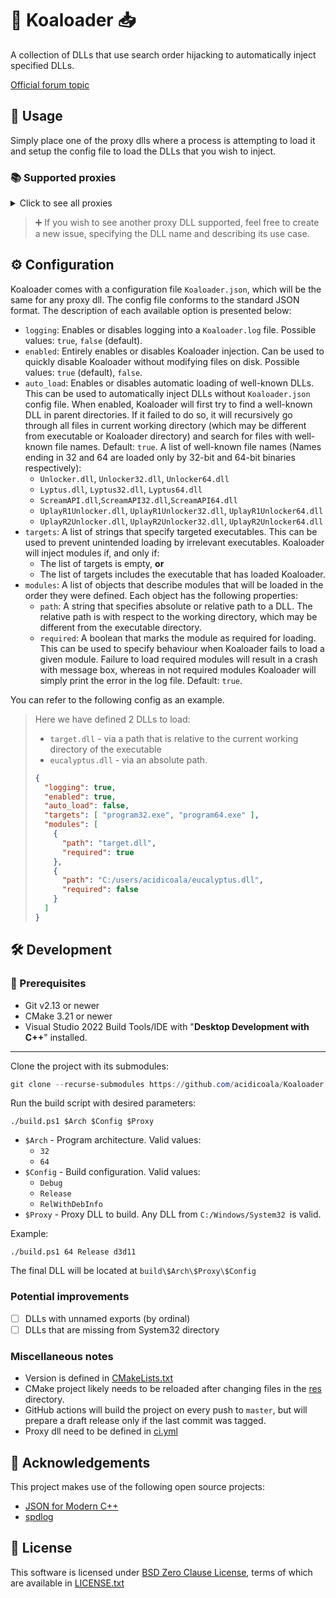 # 🐨 Koaloader 📥

A collection of DLLs that use search order hijacking to automatically inject specified DLLs.

[Official forum topic](https://cs.rin.ru/forum/viewtopic.php?p=2536753#p2536753)

## 🚀 Usage

Simply place one of the proxy dlls where a process is attempting to load it and setup the config file to load the DLLs that you wish to inject.

### 📚 Supported proxies

<details><summary>Click to see all proxies</summary>

- [x] **audioses.dll**
- [x] **d3d9.dll**
- [x] **d3d10.dll**
- [x] **d3d11.dll**
- [x] **dinput8.dll**
- [x] **dwmapi.dll**
- [x] **dxgi.dll**
- [x] **glu32.dll**
- [x] **hid.dll**
- [x] **iphlpapi.dll**
- [x] **msasn1.dll**
- [x] **mswsock.dll**
- [x] **opengl32.dll**
- [x] **profapi.dll**
- [x] **propsys.dll**
- [x] **textshaping.dll**
- [x] **version.dll**
- [x] **winhttp.dll**
- [x] **wldp.dll**
- [x] **winmm.dll**
- [x] **xinput9_1_0.dll**

</details>

> ➕ If you wish to see another proxy DLL supported, feel free to create a new issue, specifying the DLL name and describing its use case.

## ⚙ Configuration

Koaloader comes with a configuration file `Koaloader.json`, which will be the same for any proxy dll. The config file conforms to the standard JSON format. The description of each available option is presented below:

* `logging`: Enables or disables logging into a `Koaloader.log` file. Possible values: `true`, `false` (default).
* `enabled`: Entirely enables or disables Koaloader injection. Can be used to quickly disable Koaloader without modifying files on disk. Possible values: `true` (default), `false`.
* `auto_load`: Enables or disables automatic loading of well-known DLLs. This can be used to automatically inject DLLs without `Koaloader.json` config file. When enabled, Koaloader will first try to find a well-known DLL in parent directories. If it failed to do so, it will recursively go through all files in current working directory (which may be different from executable or Koaloader directory) and search for files with well-known file names. Default: `true`. A list of well-known file names (Names ending in 32 and 64 are loaded only by 32-bit and 64-bit binaries respectively):
  * `Unlocker.dll`, `Unlocker32.dll`, `Unlocker64.dll`
  * `Lyptus.dll`, `Lyptus32.dll`, `Lyptus64.dll`
  * `ScreamAPI.dll`,`ScreamAPI32.dll`,`ScreamAPI64.dll`
  * `UplayR1Unlocker.dll`, `UplayR1Unlocker32.dll`, `UplayR1Unlocker64.dll`
  * `UplayR2Unlocker.dll`, `UplayR2Unlocker32.dll`, `UplayR2Unlocker64.dll`
* `targets`: A list of strings that specify targeted executables. This can be used to prevent unintended loading by irrelevant executables. Koaloader will inject modules if, and only if:
  * The list of targets is empty, **or**
  * The list of targets includes the executable that has loaded Koaloader.
* `modules`: A list of objects that describe modules that will be loaded in the order they were defined. Each object has the following properties:
  * `path`:  A string that specifies absolute or relative path to a DLL. The relative path is with respect to the working directory, which may be different from the executable directory.
  * `required`: A boolean that marks the module as required for loading. This can be used to specify behaviour when Koaloader fails to load a given module. Failure to load required modules will result in a crash with message box, whereas in not required modules Koaloader will simply print the error in the log file. Default: `true`.

You can refer to the following config as an example.

> Here we have defined 2 DLLs to load:
>
> * `target.dll` - via a path that is relative to the current working directory of the executable
> * `eucalyptus.dll` - via an absolute path.
>
> ```json
> {
>   "logging": true,
>   "enabled": true,
>   "auto_load": false,
>   "targets": [ "program32.exe", "program64.exe" ],
>   "modules": [
>     {
>       "path": "target.dll",
>       "required": true
>     },
>     {
>       "path": "C:/users/acidicoala/eucalyptus.dll",
>       "required": false
>     }
>   ]
> }
> ```

## 🛠 Development

### 🚥 Prerequisites

* Git v2.13 or newer
* CMake 3.21 or newer
* Visual Studio 2022 Build Tools/IDE with "**Desktop Development with C++**" installed.

___
Clone the project with its submodules:

```powershell
git clone --recurse-submodules https://github.com/acidicoala/Koaloader.git
```

Run the build script with desired parameters:

```shell
./build.ps1 $Arch $Config $Proxy
```

* `$Arch` - Program architecture. Valid values:
  * `32`
  * `64`
* `$Config` - Build configuration. Valid values:
  * `Debug`
  * `Release`
  * `RelWithDebInfo`
* `$Proxy` - Proxy DLL to build. Any DLL from `C:/Windows/System32 `is valid.

Example:

```shell
./build.ps1 64 Release d3d11
```

The final DLL will be located at
`build\$Arch\$Proxy\$Config`

### Potential improvements

- [ ] DLLs with unnamed exports (by ordinal)
- [ ] DLLs that are missing from System32 directory

### Miscellaneous notes

- Version is defined in [CMakeLists.txt](./CMakeLists.txt)
- CMake project likely needs to be reloaded after changing files in the [res](./res) directory.
- GitHub actions will build the project on every push to `master`, but will prepare a draft release only if the last commit was tagged.
- Proxy dll need to be defined in [ci.yml](.github/workflows/ci.yml)

## 👋 Acknowledgements

This project makes use of the following open source projects:

- [JSON for Modern C++](https://github.com/nlohmann/json)
- [spdlog](https://github.com/gabime/spdlog)

## 📄 License

This software is licensed under [BSD Zero Clause  License], terms of which are available in [LICENSE.txt]

[BSD Zero Clause  License]: https://choosealicense.com/licenses/0bsd/

[LICENSE.txt]: LICENSE.txt

